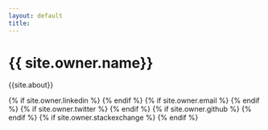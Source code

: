 ```yaml
---
layout: default
title:
---
```


<h1 class="owner-name">{{ site.owner.name}}</h1>

{{site.about}}

<div class="pagination">
  {% if site.owner.linkedin %}
    <a href="{{ site.owner.linkedin }}" class="social-media-icons"><i class="fa fa-2x fa-linkedin" aria-hidden="true"></i></a>
  {% endif %}
  {% if site.owner.email %}
    <a href="mailto:{{ site.owner.email }}" class="social-media-icons"><i class="fa fa-2x fa-envelope" aria-hidden="true"></i></a>
  {% endif %}
  {% if site.owner.twitter %}
    <a href="{{ site.owner.twitter }}" class="social-media-icons"><i class="fa fa-2x fa-twitter" aria-hidden="true"></i></a>
  {% endif %}
  {% if site.owner.github %}
    <a href="{{ site.owner.github }}" class="social-media-icons"><i class="fa fa-2x fa-github" aria-hidden="true"></i></a>
  {% endif %}
  {% if site.owner.stackexchange %}
    <a href="{{ site.owner.stackexchange }}" class="social-media-icons"><i class="fa fa-2x fa-stack-overflow" aria-hidden="true"></i></a>
  {% endif %}
</div>
